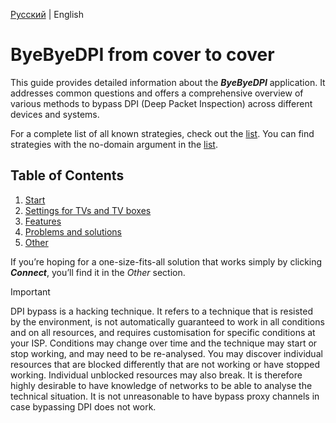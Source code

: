 [Русский](README.md) | English

# ByeByeDPI from cover to cover

This guide provides detailed information about the _**ByeByeDPI**_ application. It addresses common questions and offers a comprehensive overview of various methods to bypass DPI (Deep Packet Inspection) across different devices and systems.

For a complete list of all known strategies, check out the [list](ALL.TXT). You can find strategies with the no-domain argument in the [list](no_domain.txt).

## Table of Contents

1. [Start](start.en.md)
2. [Settings for TVs and TV boxes](tv.en.md)
3. [Features](features.en.md)
4. [Problems and solutions](problems.en.md)
5. [Other](others.en.md)

If you’re hoping for a one-size-fits-all solution that works simply by clicking _**Connect**_, you’ll find it in the _Other_ section.

> [!IMPORTANT]
> DPI bypass is a hacking technique. It refers to a technique that is resisted by the environment, is not automatically guaranteed to work in all conditions and on all resources, and requires customisation for specific conditions at your ISP. Conditions may change over time and the technique may start or stop working, and may need to be re-analysed. You may discover individual resources that are blocked differently that are not working or have stopped working. Individual unblocked resources may also break. It is therefore highly desirable to have knowledge of networks to be able to analyse the technical situation. It is not unreasonable to have bypass proxy channels in case bypassing DPI does not work.
> 
